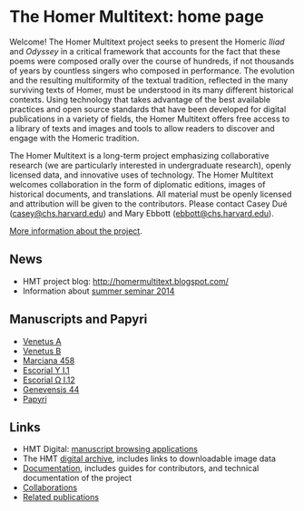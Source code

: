 # The Homer Multitext: home page #


Welcome! The Homer Multitext project seeks to present the Homeric *Iliad* and *Odyssey* in a critical framework that accounts for the fact that these poems were composed orally over the course of hundreds, if not thousands of years by countless singers who composed in performance. The evolution and the resulting multiformity of the textual tradition, reflected in the many surviving texts of Homer, must be understood in its many different historical contexts. Using technology that takes advantage of the best available practices and open source standards that have been developed for digital publications in a variety of fields, the Homer Multitext offers free access to a library of texts and images and tools to allow readers to discover and engage with the Homeric tradition.

The Homer Multitext is a long-term project emphasizing collaborative research (we are particularly interested in undergraduate research), openly licensed data, and innovative uses of technology. The Homer Multitext welcomes collaboration in the form of diplomatic editions, images of historical documents, and translations. All material must be openly licensed and attribution will be given to the contributors. Please contact Casey Dué (casey@chs.harvard.edu) and Mary Ebbott (ebbott@chs.harvard.edu).

[More information about the project](about.html).



## News ##

- HMT project blog: <http://homermultitext.blogspot.com/>
- Information about [summer seminar 2014](summer2014)

 

## Manuscripts and Papyri ##

- [Venetus A](venetusA.html)
- [Venetus B](venetusB.html)
- [Marciana 458](marciana458.html)
- [Escorial Y I.1](upsilon-1-1.html)
- [Escorial Ω I.12](omega-1-12.html)
- [Genevensis 44](genevensis44.html)
- [Papyri](papyri.html)


## Links ##

- HMT Digital:  [manuscript browsing applications](hmtdigital.html)
- The HMT [digital archive](hmtarchive.html), includes links to downloadable image data
- [Documentation](hmt-docs), includes guides for contributors, and technical documentation of the project
- [Collaborations](collaboration.html)
- [Related publications](publications.html)


[1]: http://homermultitext.github.io/
